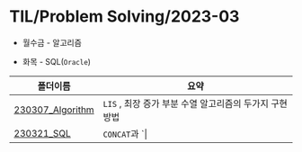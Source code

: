 # TIL/Problem Solving/2023-03

- 월수금 - 알고리즘

- 화목 - SQL(`Oracle`)

| 폴더이름                                                                                                      | 요약                                  |
| --------------------------------------------------------------------------------------------------------- | ----------------------------------- |
| [230307_Algorithm](https://github.com/seho27060/TIL/tree/master/Problem-Sovling/2023-03/230306_Algorithm) | `LIS` , 최장 증가 부분 수열 알고리즘의 두가지 구현 방법 |
| [230321_SQL](https://github.com/seho27060/TIL/tree/master/Oracle/230321_CONCAT)                           | `CONCAT`과 `\|                       |
